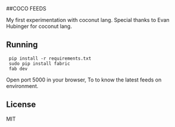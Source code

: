 ##COCO FEEDS

My first experimentation with coconut lang. Special thanks to Evan Hubinger for
coconut lang.

## Running

```
 pip install -r requirements.txt
 sudo pip install fabric
 fab dev
```

Open port 5000 in your browser, To to know the latest feeds on environment.

## License
MIT
